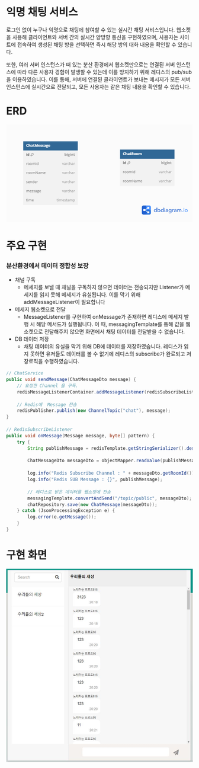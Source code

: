 # 익명 채팅 서비스
로그인 없이 누구나 익명으로 채팅에 참여할 수 있는 실시간 채팅 서비스입니다. 
웹소켓을 사용해 클라이언트와 서버 간의 실시간 양방향 통신을 구현하였으며,
사용자는 사이트에 접속하여 생성된 채팅 방을 선택하면 즉시 해당 방의 대화 내용을 확인할 수 있습니다.

또한, 여러 서버 인스턴스가 떠 있는 분산 환경에서 웹소켓만으로는 연결된 서버 인스턴스에 따라
다른 사용자 경험이 발생할 수 있는데 이를 방지하기 위해 레디스의 pub/sub 을 이용하였습니다.
이를 통해, 서버에 연결된 클라이언트가 보내는 메시지가 모든 서버 인스턴스에 실시간으로 전달되고,
모든 사용자는 같은 채팅 내용을 확인할 수 있습니다.

# ERD
![alt text](./src/main/resources/image/erd.png)

# 주요 구현
### 분산환경에서 데이터 정합성 보장
- 채널 구독
  - 메세지를 보낼 때 채널을 구독하지 않으면 데이터는 전송되지만 Listener가 메세지를 읽지 못해
    메세지가 유실됩니다. 이를 막기 위해 addMessageListener이 필요합니다
- 메세지 웹소켓으로 전달
  - MessageListener를 구현하여 onMessage가 존재하면 레디스에 메세지 발행 시 해당 메서드가 실행됩니다.
    이 때, messagingTemplate를 통해 값을 웹소켓으로 전달해주지 않으면 화면에서 채팅 데이터를 전달받을 수 없습니다.
- DB 데이터 저장
  - 채팅 데이터의 유실을 막기 위해 DB에 데이터를 저장하였습니다. 레디스가 읽지 못하면 유저들도 데이터를 볼 수 없기에
    레디스의 subscribe가 완료되고 저장로직을 수행하였습니다.

```java
// ChatService
public void sendMessage(ChatMessageDto message) {
    // 요청한 Channel 을 구독.
    redisMessageListenerContainer.addMessageListener(redisSubscribeListener, new ChannelTopic("chat"));

    // Redis에  Message 전송
    redisPublisher.publish(new ChannelTopic("chat"), message);
}

// RedisSubscribeListener
public void onMessage(Message message, byte[] pattern) {
    try {
        String publishMessage = redisTemplate.getStringSerializer().deserialize(message.getBody());
    
        ChatMessageDto messageDto = objectMapper.readValue(publishMessage, ChatMessageDto.class);
    
        log.info("Redis Subscribe Channel : " + messageDto.getRoomId());
        log.info("Redis SUB Message : {}", publishMessage);
    
        // 레디스로 받은 데이터를 웹소켓에 전송
        messagingTemplate.convertAndSend("/topic/public", messageDto);
        chatRepository.save(new ChatMessage(messageDto));
    } catch (JsonProcessingException e) {
        log.error(e.getMessage());
    }
}
```

# 구현 화면
![alt text](./src/main/resources/image/chat.JPG)

